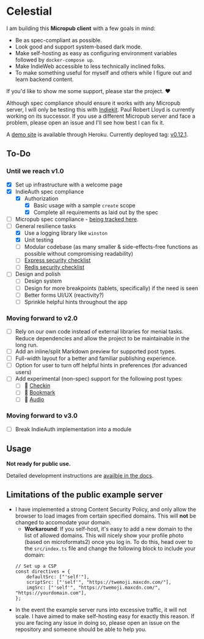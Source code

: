 # Celestial

I am building this __Micropub client__ with a few goals in mind:

- Be as spec-compliant as possible.
- Look good and support system-based dark mode.
- Make self-hosting as easy as configuring environment variables followed by `docker-compose up`.
- Make IndieWeb accessible to less technically inclined folks.
- To make something useful for myself and others while I figure out and learn backend content.

If you'd like to show me some support, please star the project. ♥

Although spec compliance should ensure it works with any Micropub server, I will only be testing this with [Indiekit](https://github.com/getindiekit/indiekit/ "indiekit"). Paul Robert Lloyd is currently working on its successor. If you use a different Micropub server and face a problem, please open an issue and I'll see how best I can fix it.

A [demo site](https://micropub-celestial.herokuapp.com/) is available through Heroku. Currently deployed tag: [v0.12.1](https://github.com/hirusi/Celestial/tree/v0.12.1).

## To-Do

### Until we reach v1.0

- [x] Set up infrastructure with a welcome page
- [x] IndieAuth spec compliance
    - [x] Authorization
        - [x] Basic usage with a sample `create` scope
        - [x] Complete all requirements as laid out by the spec
- [ ] Micropub spec compliance - [being tracked here](https://github.com/hirusi/Celestial/issues/4).
- [ ] General resilience tasks
    - [x] Use a logging library like `winston`
    - [x] Unit testing
    - [ ] Modular codebase (as many smaller & side-effects-free functions as possible without compromising readability)
    - [ ] [Express security checklist](https://expressjs.com/en/advanced/best-practice-security.html)
    - [ ] [Redis security checklist](https://redis.io/topics/security)
- [ ] Design and polish
    - [ ] Design system
    - [ ] Design for more breakpoints (tablets, specifically) if the need is seen
    - [ ] Better forms UI/UX (reactivity?)
    - [ ] Sprinkle helpful hints throughout the app

### Moving forward to v2.0

- [ ] Rely on our own code instead of external libraries for menial tasks. Reduce dependencies and allow the project to be maintainable in the long run.
- [ ] Add an inline/split Markdown preview for supported post types.
- [ ] Full-width layout for a better and familiar publishing experience.
- [ ] Option for user to turn off helpful hints in preferences (for advanced users)
- [ ] Add experimental (non-spec) support for the following post types:
    - [ ] 🚩 [Checkin](https://indieweb.org/checkin)
    - [ ] 🔖 [Bookmark](https://indieweb.org/bookmark)
    - [ ] 🎤 [Audio](https://indieweb.org/audio)
    
### Moving forward to v3.0

- [ ] Break IndieAuth implementation into a module

## Usage

__Not ready for public use.__

Detailed development instructions are [availble in the docs](/docs/development.md).

## Limitations of the public example server

* I have implemented a strong Content Security Policy, and only allow the browser to load images from certain specified domains. This will **not** be changed to accomodate your domain.
    * **Workaround**: If you self-host, it's easy to add a new domain to the list of allowed domains. This will nicely show your profile photo (based on microformats2) once you log in. To do this, head over to the `src/index.ts` file and change the following block to include your domain:
    ```
    // Set up a CSP
    const directives = {
        defaultSrc: ["'self'"],
        scriptSrc: ["'self'", "https://twemoji.maxcdn.com/"],
        imgSrc: ["'self'", "https://twemoji.maxcdn.com/", "https://yourdomain.com"],
    };
    ```
* In the event the example server runs into excessive traffic, it will not scale. I have aimed to make self-hosting easy for exactly this reason. If you are facing any issue in doing so, please open an issue on the repository and someone should be able to help you.
